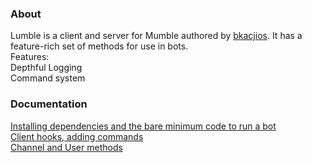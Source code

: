 ### About
Lumble is a client and server for Mumble authored by [bkacjios](https://github.com/bkacjios). It has a feature-rich set of methods for use in bots.   
Features:  
Depthful Logging  
Command system


### Documentation
[Installing dependencies and the bare minimum code to run a bot](docs/01_setting_up.md)  
[Client hooks, adding commands](docs/02_hooks_and_cmds.md)  
[Channel and User methods](docs/03_methods.md)
